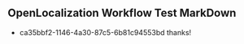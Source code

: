 ## OpenLocalization Workflow Test MarkDown
* ca35bbf2-1146-4a30-87c5-6b81c94553bd thanks!

<!--HONumber=Jul16_HO2-->



